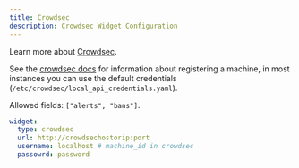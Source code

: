 ```yaml
---
title: Crowdsec
description: Crowdsec Widget Configuration
---
```


Learn more about [Crowdsec](https://crowdsec.net).

See the [crowdsec docs](https://docs.crowdsec.net/docs/local_api/intro/#machines) for information about registering a machine,
in most instances you can use the default credentials (`/etc/crowdsec/local_api_credentials.yaml`).

Allowed fields: `["alerts", "bans"]`.

```yaml
widget:
  type: crowdsec
  url: http://crowdsechostorip:port
  username: localhost # machine_id in crowdsec
  passowrd: password
```
